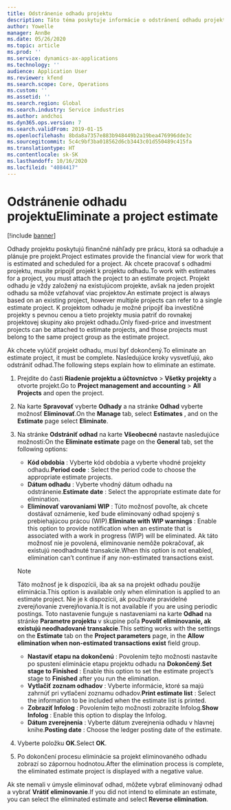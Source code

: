 ```yaml
---
title: Odstránenie odhadu projektu
description: Táto téma poskytuje informácie o odstránení odhadu projektu po jeho dokončení.
author: Yowelle
manager: AnnBe
ms.date: 05/26/2020
ms.topic: article
ms.prod: ''
ms.service: dynamics-ax-applications
ms.technology: ''
audience: Application User
ms.reviewer: kfend
ms.search.scope: Core, Operations
ms.custom: ''
ms.assetid: ''
ms.search.region: Global
ms.search.industry: Service industries
ms.author: andchoi
ms.dyn365.ops.version: 7
ms.search.validFrom: 2019-01-15
ms.openlocfilehash: 8bda8a7357e883b948449b2a19bea476996dde3c
ms.sourcegitcommit: 5c4c9bf3ba018562d6cb3443c01d550489c415fa
ms.translationtype: HT
ms.contentlocale: sk-SK
ms.lasthandoff: 10/16/2020
ms.locfileid: "4084417"
---
```

# <a name="eliminate-a-project-estimate"></a><span data-ttu-id="a5811-103">Odstránenie odhadu projektu</span><span class="sxs-lookup"><span data-stu-id="a5811-103">Eliminate a project estimate</span></span>

[!include [banner](../includes/banner.md)]

<span data-ttu-id="a5811-104">Odhady projektu poskytujú finančné náhľady pre prácu, ktorá sa odhaduje a plánuje pre projekt.</span><span class="sxs-lookup"><span data-stu-id="a5811-104">Project estimates provide the financial view for work that is estimated and scheduled for a project.</span></span> <span data-ttu-id="a5811-105">Ak chcete pracovať s odhadmi projektu, musíte pripojiť projekt k projektu odhadu.</span><span class="sxs-lookup"><span data-stu-id="a5811-105">To work with estimates for a project, you must attach the project to an estimate project.</span></span> <span data-ttu-id="a5811-106">Projekt odhadu je vždy založený na existujúcom projekte, avšak na jeden projekt odhadu sa môže vzťahovať viac projektov.</span><span class="sxs-lookup"><span data-stu-id="a5811-106">An estimate project is always based on an existing project, however multiple projects can refer to a single estimate project.</span></span> <span data-ttu-id="a5811-107">K projektom odhadu je možné pripojiť iba investičné projekty s pevnou cenou a tieto projekty musia patriť do rovnakej projektovej skupiny ako projekt odhadu.</span><span class="sxs-lookup"><span data-stu-id="a5811-107">Only fixed-price and investment projects can be attached to estimate projects, and those projects must belong to the same project group as the estimate project.</span></span>

<span data-ttu-id="a5811-108">Ak chcete vylúčiť projekt odhadu, musí byť dokončený.</span><span class="sxs-lookup"><span data-stu-id="a5811-108">To eliminate an estimate project, it must be complete.</span></span> <span data-ttu-id="a5811-109">Nasledujúce kroky vysvetľujú, ako odstrániť odhad.</span><span class="sxs-lookup"><span data-stu-id="a5811-109">The following steps explain how to eliminate an estimate.</span></span>

1. <span data-ttu-id="a5811-110">Prejdite do časti **Riadenie projektu a účtovníctvo** > **Všetky projekty** a otvorte projekt.</span><span class="sxs-lookup"><span data-stu-id="a5811-110">Go to **Project management and accounting** > **All Projects** and open the project.</span></span> 
2. <span data-ttu-id="a5811-111">Na karte **Spravovať** vyberte **Odhady** a na stránke **Odhad** vyberte možnosť **Eliminovať**.</span><span class="sxs-lookup"><span data-stu-id="a5811-111">On the **Manage** tab, select **Estimates** , and on the **Estimate** page select **Eliminate**.</span></span>
3. <span data-ttu-id="a5811-112">Na stránke **Odstrániť odhad** na karte **Všeobecné** nastavte nasledujúce možnosti:</span><span class="sxs-lookup"><span data-stu-id="a5811-112">On the **Eliminate estimate** page on the **General** tab, set the following options:</span></span>

   - <span data-ttu-id="a5811-113">**Kód obdobia** : Vyberte kód obdobia a vyberte vhodné projekty odhadu.</span><span class="sxs-lookup"><span data-stu-id="a5811-113">**Period code** : Select the period code to choose the appropriate estimate projects.</span></span> 
   - <span data-ttu-id="a5811-114">**Dátum odhadu** : Vyberte vhodný dátum odhadu na odstránenie.</span><span class="sxs-lookup"><span data-stu-id="a5811-114">**Estimate date** : Select the appropriate estimate date for elimination.</span></span>
   - <span data-ttu-id="a5811-115">**Eliminovať varovaniami WIP** : Túto možnosť povoľte, ak chcete dostávať oznámenie, keď bude eliminovaný odhad spojený s prebiehajúcou prácou (WIP).</span><span class="sxs-lookup"><span data-stu-id="a5811-115">**Eliminate with WIP warnings** : Enable this option to provide notification when an estimate that is associated with a work in progress (WIP) will be eliminated.</span></span> <span data-ttu-id="a5811-116">Ak táto možnosť nie je povolená, eliminovanie nemôže pokračovať, ak existujú neodhadnuté transakcie.</span><span class="sxs-lookup"><span data-stu-id="a5811-116">When this option is not enabled, elimination can’t continue if any non-estimated transactions exist.</span></span> 
   > [!NOTE]
   > <span data-ttu-id="a5811-117">Táto možnosť je k dispozícii, iba ak sa na projekt odhadu použije eliminácia.</span><span class="sxs-lookup"><span data-stu-id="a5811-117">This option is available only when elimination is applied to an estimate project.</span></span> <span data-ttu-id="a5811-118">Nie je k dispozícii, ak používate pravidelné zverejňovanie zverejňovania.</span><span class="sxs-lookup"><span data-stu-id="a5811-118">It is not available if you are using periodic postings.</span></span> <span data-ttu-id="a5811-119">Toto nastavenie funguje s nastaveniami na karte **Odhad** na stránke **Parametre projektu** v skupine poľa **Povoliť eliminovanie, ak existujú neodhadované transakcie**.</span><span class="sxs-lookup"><span data-stu-id="a5811-119">This setting works with the settings on the **Estimate** tab on the **Project parameters** page, in the **Allow elimination when non-estimated transactions exist** field group.</span></span>
   - <span data-ttu-id="a5811-120">**Nastaviť etapu na dokončenú** : Povolením tejto možnosti nastavíte po spustení eliminácie etapu projektu odhadu na **Dokončený**.</span><span class="sxs-lookup"><span data-stu-id="a5811-120">**Set stage to Finished** : Enable this option to set the estimate project’s stage to **Finished** after you run the elimination.</span></span>
   - <span data-ttu-id="a5811-121">**Vytlačiť zoznam odhadov** : Vyberte informácie, ktoré sa majú zahrnúť pri vytlačení zoznamu odhadov.</span><span class="sxs-lookup"><span data-stu-id="a5811-121">**Print estimate list** : Select the information to be included when the estimate list is printed.</span></span>
   - <span data-ttu-id="a5811-122">**Zobraziť Infolog** : Povolením tejto možnosti zobrazíte Infolog.</span><span class="sxs-lookup"><span data-stu-id="a5811-122">**Show Infolog** : Enable this option to display the Infolog.</span></span>
   - <span data-ttu-id="a5811-123">**Dátum zverejnenia** : Vyberte dátum zverejnenia odhadu v hlavnej knihe.</span><span class="sxs-lookup"><span data-stu-id="a5811-123">**Posting date** : Choose the ledger posting date of the estimate.</span></span>

4.  <span data-ttu-id="a5811-124">Vyberte položku **OK**.</span><span class="sxs-lookup"><span data-stu-id="a5811-124">Select **OK**.</span></span>
5. <span data-ttu-id="a5811-125">Po dokončení procesu eliminácie sa projekt eliminovaného odhadu zobrazí so zápornou hodnotou.</span><span class="sxs-lookup"><span data-stu-id="a5811-125">After the elimination process is complete, the eliminated estimate project is displayed with a negative value.</span></span> 

<span data-ttu-id="a5811-126">Ak ste nemali v úmysle eliminovať odhad, môžete vybrať eliminovaný odhad a vybrať **Vrátiť eliminovanie**.</span><span class="sxs-lookup"><span data-stu-id="a5811-126">If you did not intend to eliminate an estimate, you can select the eliminated estimate and select **Reverse elimination**.</span></span>   
